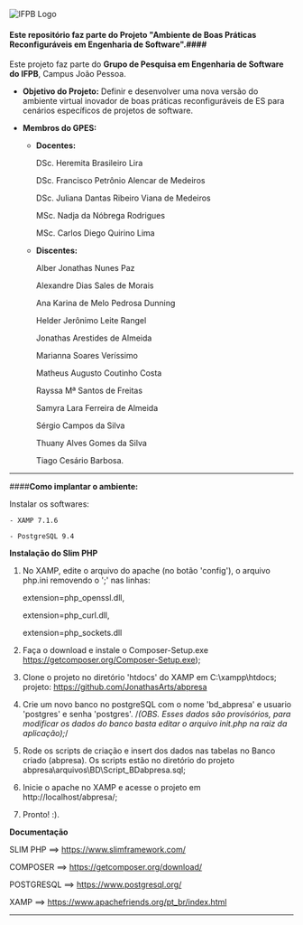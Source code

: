 ![IFPB Logo](http://joaopessoa.ifpb.edu.br/horario/imagens/logo_campus.png)

#### **Este repositório faz parte do Projeto "Ambiente de Boas Práticas Reconfiguráveis em Engenharia de Software".**####

Este projeto faz parte do **Grupo de Pesquisa em Engenharia de Software do IFPB**, Campus João Pessoa.

* **Objetivo do Projeto:** Definir e desenvolver uma nova versão do ambiente virtual inovador de boas
práticas reconfiguráveis de ES para cenários específicos de projetos de software.

* **Membros do GPES:**
    - **Docentes:**
        

        DSc. Heremita Brasileiro Lira
        
        DSc. Francisco Petrônio Alencar de Medeiros
        
        DSc. Juliana Dantas Ribeiro Viana de Medeiros
        
        MSc. Nadja da Nóbrega Rodrigues
        
        MSc. Carlos Diego Quirino Lima
        
    - **Discentes:**
        
        Alber Jonathas Nunes Paz

        Alexandre Dias Sales de Morais
        
        Ana Karina de Melo Pedrosa Dunning

        Helder Jerônimo Leite Rangel

        Jonathas Arestides de Almeida

        Marianna Soares Veríssimo

        Matheus Augusto Coutinho Costa
        
        Rayssa Mª Santos de Freitas

        Samyra Lara Ferreira de Almeida

        Sérgio Campos da Silva

        Thuany Alves Gomes da Silva
        
        Tiago Cesário Barbosa.   

______________________________________________________________________

####**Como implantar o ambiente:**

Instalar os softwares:

    - XAMP 7.1.6
    
    - PostgreSQL 9.4

 **Instalação do Slim PHP**

1. No XAMP, edite o arquivo do apache (no botão 'config'), o arquivo 
php.ini removendo o ';' nas linhas:

	extension=php_openssl.dll,
	
	extension=php_curl.dll,
	
	extension=php_sockets.dll
	
4. Faça o download e instale o Composer-Setup.exe 
	https://getcomposer.org/Composer-Setup.exe);

5. Clone o projeto no diretório 'htdocs' do XAMP em C:\xampp\htdocs;
	projeto: https://github.com/JonathasArts/abpresa

6. Crie um novo banco no postgreSQL com o nome 'bd_abpresa' e usuario  'postgres' e senha 'postgres'.
	/*(OBS. Esses dados são provisórios, para modificar os dados do 
	banco basta editar o arquivo init.php na raiz da aplicação);*/

7. Rode os scripts de criação e insert dos dados nas tabelas no 
Banco criado (abpresa). Os scripts estão no diretório do projeto 
abpresa\arquivos\BD\Script_BDabpresa.sql;

8. Inicie o apache no XAMP e acesse o projeto em 
http://localhost/abpresa/;

9. Pronto!  :).


**Documentação**

SLIM PHP 	==> https://www.slimframework.com/

COMPOSER 	==> https://getcomposer.org/download/

POSTGRESQL 	==> https://www.postgresql.org/

XAMP 		==> https://www.apachefriends.org/pt_br/index.html

--------------------------------------------------------------------
